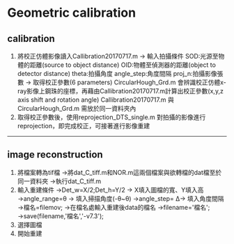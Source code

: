 # Geometric calibration
 ## calibration 
 1. 將校正仿體影像讀入Callibration20170717.m 
  → 輸入拍攝條件
  SOD:光源至物體的距離(source to object distance)
  OID:物體至偵測器的距離(object to detector distance)
  theta:拍攝角度
  angle_step:角度間隔
  proj_n:拍攝影像張數
  → 取得校正參數(6 parameters)
  CircularHough_Grd.m 會辨識校正仿體x-ray影像上鋼珠的座標，再藉由Callibration20170717.m計算出校正參數(x,y,z axis shift and rotation angle)
  Callibration20170717.m 與 CircularHough_Grd.m 需放於同一資料夾內
 2. 取得校正參數後，使用reprojection_DTS_single.m 對拍攝的影像進行reprojection，即完成校正，可接著進行影像重建
 
***
 ## image reconstruction
 1.	將檔案轉為tif檔
→將dat_C_tiff.m和NOR.m這兩個檔案與欲轉檔的dat檔至於同一資料夾
→執行dat_C_tiff.m 
2.	輸入重建條件
→Det_w=X/2;Det_h=Y/2 → X填入圖檔的寬、Y填入高
→angle_range=θ → 填入掃描角度(-θ~θ)
→angle_step= Δ→ 填入角度間隔
→檔名=filemov; →在檔名處輸入重建後data的檔名
→filename='檔名';
→save(filename,'檔名','-v7.3');
3.	選擇圖檔
4.	開始重建
